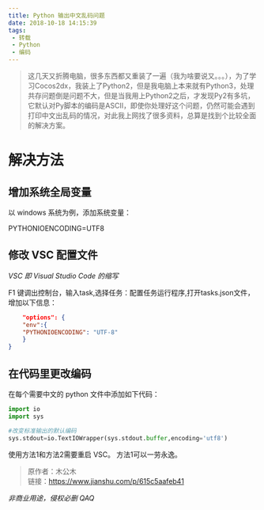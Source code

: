 ```yaml
---
title: Python 输出中文乱码问题
date: 2018-10-18 14:15:39
tags:
 - 转载
 - Python
 - 编码   
---
```


>这几天又折腾电脑，很多东西都又重装了一遍（我为啥要说又。。。），为了学习Cocos2dx，我装上了Python2，但是我电脑上本来就有Python3，处理共存问题倒是问题不大，但是当我用上Python2之后，才发现Py2有多坑，它默认对Py脚本的编码是ASCII，即使你处理好这个问题，仍然可能会遇到打印中文出乱码的情况，对此我上网找了很多资料，总算是找到个比较全面的解决方案。

<!--more-->

# 解决方法

## 增加系统全局变量

以 windows 系统为例，添加系统变量：

PYTHONIOENCODING=UTF8

## 修改 VSC 配置文件

*VSC 即 Visual Studio Code 的缩写*

F1 键调出控制台，输入task,选择任务：配置任务运行程序,打开tasks.json文件，增加以下信息：

```json
    "options": {
    "env":{
    "PYTHONIOENCODING": "UTF-8"
    }
}
```

## 在代码里更改编码

在每个需要中文的 python 文件中添加如下代码：

```python
import io
import sys

#改变标准输出的默认编码
sys.stdout=io.TextIOWrapper(sys.stdout.buffer,encoding='utf8')
```

使用方法1和方法2需要重启 VSC。
方法1可以一劳永逸。

>原作者：木公木  
链接：https://www.jianshu.com/p/615c5aafeb41

*非商业用途，侵权必删 QAQ*
